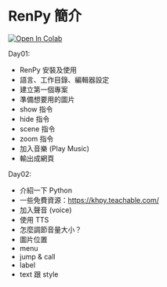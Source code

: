 # RenPy 簡介

[![Open In Colab](https://colab.research.google.com/assets/colab-badge.svg)](https://colab.research.google.com/github/victorgau/renpy_intro/)

Day01:

* RenPy 安裝及使用
* 語言、工作目錄、編輯器設定
* 建立第一個專案
* 準備想要用的圖片
* show 指令
* hide 指令
* scene 指令
* zoom 指令
* 加入音樂 (Play Music)
* 輸出成網頁

Day02:

* 介紹一下 Python
* 一些免費資源：https://khpy.teachable.com/
* 加入聲音 (voice)
* 使用 TTS
* 怎麼調節音量大小？
* 圖片位置
* menu
* jump & call
* label
* text 跟 style
